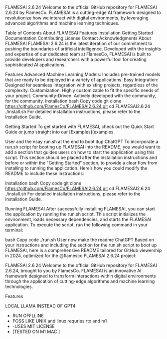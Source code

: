 FLAMESAI 2.6.24
Welcome to the official GitHub repository for FLAMESAI 2.6.24 by FlamesCo. FLAMESAI is a cutting-edge AI framework designed to revolutionize how we interact with digital environments, by leveraging advanced algorithms and machine learning techniques.

Table of Contents
About FLAMESAI
Features
Installation
Getting Started
Documentation
Contributing
License
Contact
Acknowledgments
About FLAMESAI
FLAMESAI 2.6.24 is the latest iteration of our commitment to pushing the boundaries of artificial intelligence. Developed with the insights and expertise of our dedicated team at FlamesCo, FLAMESAI is built to provide developers and researchers with a powerful tool for creating sophisticated AI applications.

Features
Advanced Machine Learning Models: Includes pre-trained models that are ready to be deployed in a variety of applications.
Easy Integration: Designed for seamless integration with existing projects, regardless of the complexity.
Customization: Highly customizable to fit the specific needs of your project.
Community-Driven: Actively developed with the community, for the community.
Installation
bash
Copy code
git clone https://github.com/FlamesCo/FLAMESAI2.6.24.git
cd FLAMESAI2.6.24
./install.sh
For detailed installation instructions, please refer to the Installation Guide.

Getting Started
To get started with FLAMESAI, check out the Quick Start Guide or jump straight into our [Examples](examples

User
and the nsay run.sh at the end to boot itup 
ChatGPT
To incorporate a run.sh script for booting up FLAMESAI into the README, you would want to add a section that guides users on how to start the application using this script. This section should be placed after the installation instructions and before or within the "Getting Started" section, to provide a clear flow from installing to running the application. Here’s how you could modify the README to include these instructions:

Installation
bash
Copy code
git clone https://github.com/FlamesCo/FLAMESAI2.6.24.git
cd FLAMESAI2.6.24
./install.sh
For detailed installation instructions, please refer to the Installation Guide.

Running FLAMESAI
After successfully installing FLAMESAI, you can start the application by running the run.sh script. This script initializes the environment, loads necessary dependencies, and starts the FLAMESAI application. To execute the script, run the following command in your terminal:

bash
Copy code
./run.sh
User
now make the readme 
ChatGPT
Based on your instructions and including the section for the run.sh script to boot up FLAMESAI, here is a comprehensive README tailored for GitHub viewership in 2024, optimized for the @flamesco FLAMESAI 2.6.24 project:

FLAMESAI 2.6.24
Welcome to the official GitHub repository for FLAMESAI 2.6.24, brought to you by FlamesCo. FLAMESAI is an innovative AI framework designed to transform interactions within digital environments through the application of cutting-edge algorithms and machine learning technologies.
 
Features

LOCAL LLAMA INSTEAD OF GPT4
- RUN OFFLLINE
- FOSS LIKE UNIX and linux  requries rtx and m1
- -USES MIT LICENSE
- [TESTED ON M1 MAC ]
